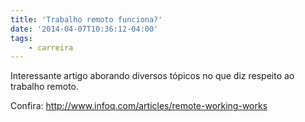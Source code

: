 ```yaml
---
title: 'Trabalho remoto funciona?'
date: '2014-04-07T10:36:12-04:00'
tags:
    - carreira
---
```


Interessante artigo aborando diversos tópicos no que diz respeito ao trabalho remoto.

Confira: <http://www.infoq.com/articles/remote-working-works>
